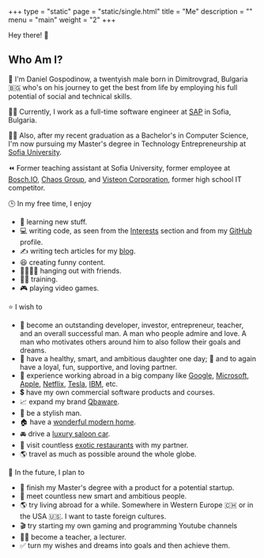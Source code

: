 +++
type = "static"
page = "static/single.html"
title = "Me"
description = ""
menu = "main"
weight = "2"
+++

Hey there! 👋

## Who Am I?

🏃 I'm Daniel Gospodinow, a twentyish male born in Dimitrovgrad, Bulgaria 🇧🇬 who's on his journey to get the best from life by employing his full potential of social and technical skills.

🧑‍💻 Currently, I work as a full-time software engineer at [SAP](https://www.sap.com/) in Sofia, Bulgaria.

👨‍🎓 Also, after my recent graduation as a Bachelor's in Computer Science, I'm now pursuing my Master's degree in Technology Entrepreneurship at [Sofia University](https://www.uni-sofia.bg/).

⏪ Former teaching assistant at Sofia University, former employee at [Bosch.IO](https://bosch.io/), [Chaos Group](https://www.chaosgroup.com/), and [Visteon Corporation](https://www.visteon.com/), former high school IT competitor.

🕒 In my free time, I enjoy

- 📖 learning new stuff.
- 💻 writing code, as seen from the [Interests](../interests) section and from my [GitHub](https://github.com/danielgospodinow) profile.
- ✍️ writing tech articles for my [blog](https://medium.com/@danielgospodinow).
- 😆 creating funny content.
- 👨‍👩‍👧‍👦 hanging out with friends.
- 🏃‍♂️ training.
- 🎮 playing video games.

⭐ I wish to

- 🤵 become an outstanding developer, investor, entrepreneur, teacher, and an overall successful man. A man who people admire and love. A man who motivates others around him to also follow their goals and dreams.
- 👧 have a healthy, smart, and ambitious daughter one day; 👩 and to again have a loyal, fun, supportive, and loving partner.
- 🏢 experience working abroad in a big company like [Google](https://developers.google.com/), [Microsoft](https://www.microsoft.com/), [Apple](https://www.apple.com/), [Netflix](https://www.netflix.com/), [Tesla](https://www.tesla.com/), [IBM](https://www.ibm.com/), etc.
- 💲 have my own commercial software products and courses.
- 📈 expand my brand [Qbaware](https://qbaware.github.io/).
- 👞 be a stylish man.
- 🏠 have a [wonderful modern home](https://i.pinimg.com/originals/29/8d/f1/298df1cac168231b7572f2b4e75a269c.jpg).
- 🚘 drive a [luxury saloon car](https://www.mercedes-benz.com/en/mbsocialcar/mbsocialcar-s-class/_jcr_content/root/slider_4/sliderchilditems/slideritem_3/image/MQ7-0-image-20190114134133/04-mercedes-benz-vehicles-mbsocialcar-v-222-s-class-3400x1440.jpeg).
- 🥂 visit countless [exotic restaurants](https://www.instagram.com/p/CEtfnKTj2jB/) with my partner.
- 🌎 travel as much as possible around the whole globe.

🔮 In the future, I plan to

- 💼 finish my Master's degree with a product for a potential startup.
- 👬 meet countless new smart and ambitious people.
- 🌎 try living abroad for a while. Somewhere in Western Europe 🇨🇭 or in the USA 🇺🇸. I want to taste foreign cultures.
- 🎬 try starting my own gaming and programming Youtube channels
- 👨‍🏫 become a teacher, a lecturer.
- ✅ turn my wishes and dreams into goals and then achieve them.
